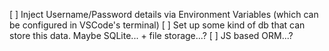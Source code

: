 [ ] Inject Username/Password details via Environment Variables (which can be configured in VSCode's terminal)
[ ] Set up some kind of db that can store this data. Maybe SQLite... + file storage...?
[ ] JS based ORM...?
